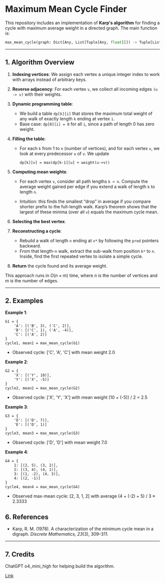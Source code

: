 # Maximum Mean Cycle Finder

This repository includes an implementation of **Karp's algorithm** for finding a cycle with maximum average weight in a directed graph. The main function is:

```python
max_mean_cycle(graph: Dict[Any, List[Tuple[Any, float]]]) -> Tuple[List[Any], float]
```
---

## 1. Algorithm Overview

1. **Indexing vertices**: We assign each vertex a unique integer index to work with arrays instead of arbitrary keys.
2. **Reverse adjacency**: For each vertex `v`, we collect all incoming edges `(u -> v)` with their weights.
3. **Dynamic programming table**:

   * We build a table `dp[k][i]` that stores the maximum total weight of any walk of exactly length `k` ending at vertex `i`.
   * Base case: `dp[0][i] = 0` for all `i`, since a path of length 0 has zero weight.
4. **Filling the table**:

   * For each `k` from 1 to `n` (number of vertices), and for each vertex `v`, we look at every predecessor `u` of `v`. We update

     ```
     dp[k][v] = max(dp[k-1][u] + weight(u->v))
     ```
     
5. **Computing mean weights**:

   * For each vertex `v`, consider all path lengths `k < n`. Compute the average weight gained per edge if you extend a walk of length `k` to length `n`.

   * Intuition: this finds the smallest “drop” in average if you compare shorter prefix to the full-length walk.  Karp’s theorem shows that the largest of these minima (over all `v`) equals the maximum cycle mean.
     
6. **Selecting the best vertex**.

7. **Reconstructing a cycle**:

   * Rebuild a walk of length `n` ending at `v*` by following the `pred` pointers backward.
   * From that length-`n` walk, extract the sub-walk from position `k*` to `n`.  Inside, find the first repeated vertex to isolate a simple cycle.
     
8. **Return** the cycle found and its average weight.

This approach runs in $O(n \times m)$ time, where $n$ is the number of vertices and $m$ is the number of edges.

---

## 2. Examples

**Example 1**:
```
G1 = {
    'A': [('B', 3), ('C', 2)],
    'B': [('C', 1), ('A', -4)],
    'C': [('A', 2)]
}
cycle1, mean1 = max_mean_cycle(G1)
```
- Observed cycle: ['C', 'A', 'C'] with mean weight 2.0

**Example 2**:
```
G2 = {
    'X': [('Y', 10)],
    'Y': [('X', -5)]
}
cycle2, mean2 = max_mean_cycle(G2)
```
- Observed cycle: ['X', 'Y', 'X'] with mean weight (10 + (-5)) / 2 = 2.5

**Example 3**:
```
G3 = {
    'D': [('D', 7)],
    'E': [('D', 1)]
}
cycle3, mean3 = max_mean_cycle(G3)
```
- Observed cycle: ['D', 'D'] with mean weight 7.0

**Example 4**:
```
G4 = {
    1: [(2, 5), (3, 2)],
    2: [(3, 4), (4, 1)],
    3: [(1, -2), (4, 3)],
    4: [(2, -1)]
}
cycle4, mean4 = max_mean_cycle(G4)
```
- Observed max-mean cycle: [2, 3, 1, 2] with average (4 + (-2) + 5) / 3 ≈ 2.3333


## 6. References

* Karp, R. M. (1978). A characterization of the minimum cycle mean in a digraph. *Discrete Mathematics, 23*(3), 309–311.

---

## 7. Credits
ChatGPT o4_mini_high for helping build the algorithm.

[Link](https://chatgpt.com/share/681a0ec4-894c-800b-8c48-3b928ae67361)

